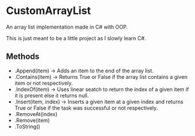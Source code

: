 # CustomArrayList
An array list implementation made in C# with OOP. 

This is just meant to be a little project as I slowly learn C#. 

Methods
--------
- .Append(item) -> Adds an item to the end of the array list. 
- .Contains(item) -> Returns True or False if the array list contains a given item or not respectively. 
- .IndexOf(item) -> Uses linear seatch to return the index of a given item if it is present else it returns null.
- .Insert(item, index) -> Inserts a given item at a given index and returns True or False if the task was successful or not respectively. 
- .RemoveAt(index)
- .Remove(item)
- .ToString() 
